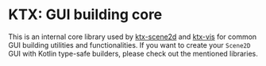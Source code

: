 # KTX: GUI building core

This is an internal core library used by [ktx-scene2d](../scene2d) and [ktx-vis](../vis) for common GUI building utilities
and functionalities. If you want to create your `Scene2D` GUI with Kotlin type-safe builders, please check out the
mentioned libraries.

